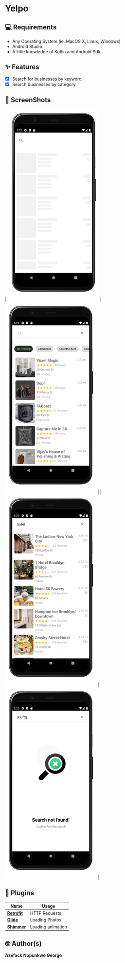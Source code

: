 # Yelpo


## 💻 Requirements

- Any Operating System (ie. MacOS X, Linux, Windows)
- Android Studio
- A little knowledge of Kotlin and Android Sdk

## ✨ Features
- [x] Search for businesses by keyword.
- [x] Search businesses by category.

## 📸 ScreenShots

| <img src="app/src/main/assets/shimmer_loading.png" width="300">  | <img src="app/src/main/assets/home_page.png" width="300">  |
| <img src="app/src/main/assets/search_found.png" width="300">  | <img src="app/src/main/assets/search_not_found.png" width="300">  |


## 🔌 Plugins

| Name                                                    | Usage                                               |
| ------------------------------------------------------- | --------------------------------------------------- |
| [**Retrofit**](https://square.github.io/retrofit/)      | HTTP Requests                                       |
| [**Glide**](https://bumptech.github.io/glide/)          | Loading Photos                                      |
| [**Shimmer**](https://facebook.github.io/shimmer-android/)| Loading animation                                 |


## 🤓 Author(s)

**Azefack Nopunkwe George**
